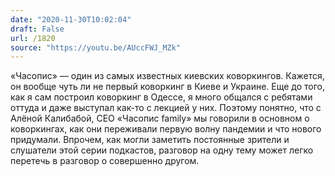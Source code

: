 ```yaml
---
date: "2020-11-30T10:02:04"
draft: False
url: /1820
source: "https://youtu.be/AUccFWJ_MZk"
---
```


«Часопис» — один из самых известных киевских коворкингов. Кажется, он вообще чуть ли не первый коворкинг в Киеве и Украине. Еще до того, как я сам построил коворкинг в Одессе, я много общался с ребятами оттуда и даже выступал как-то с лекцией у них.
Поэтому понятно, что с Алёной Калибабой, CEO «Часопис family» мы говорили в основном о коворкингах, как они переживали первую волну пандемии и что нового придумали. Впрочем, как могли заметить постоянные зрители и слушатели этой серии подкастов, разговор на одну тему может легко перетечь в разговор о совершенно другом.

